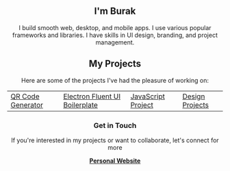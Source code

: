 <!-- Introduction -->
<div align="center">
  <h2>I'm Burak</h2>
  <p>I build smooth web, desktop, and mobile apps. I use various popular frameworks
and libraries. I have skills in UI design, branding, and project management.</p>

<!-- Projects Section -->
<div align="center">
  <h2>My Projects</h2>
  <p>Here are some of the projects I've had the pleasure of working on:</p>
  <table>
    <tr>
      <td><a href="https://github.com/burakunal28/qrcode-generator">QR Code Generator</a></td>
      <td><a href="https://github.com/burakunal28/electron-react-fluentui-boilerplate">Electron Fluent UI Boilerplate</a></td>
      <td><a href="https://github.com/burakunal28/colorful-notes">JavaScript Project</a></td>
      <td><a href="https://www.figma.com/@burakunal">Design Projects</a></td>
    </tr>
  </table>
</div>

<!-- Contact Section -->
<div align="center">
  <h3>Get in Touch</h3>
  <p>If you're interested in my projects or want to collaborate, let's connect for more</p>
  <a href="https://linktr.ee/burakunal28"><strong>Personal Website</strong></a>
</div>
